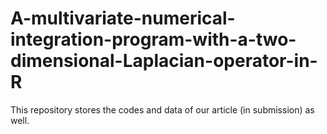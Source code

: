 # A-multivariate-numerical-integration-program-with-a-two-dimensional-Laplacian-operator-in-R
This repository stores the codes and data of our article (in submission) as well.
